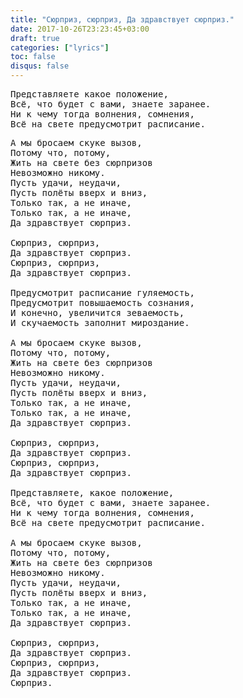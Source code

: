 ```yaml
---
title: "Сюрприз, сюрприз, Да здравствует сюрприз."
date: 2017-10-26T23:23:45+03:00
draft: true
categories: ["lyrics"]
toc: false
disqus: false
---
```

<pre>
Представляете какое положение,
Всё, что будет с вами, знаете заранее.
Ни к чему тогда волнения, сомнения,
Всё на свете предусмотрит расписание.
</pre>
<!--more-->
<pre>
А мы бросаем скуке вызов,
Потому что, потому,
Жить на свете без сюрпризов
Невозможно никому.
Пусть удачи, неудачи,
Пусть полёты вверх и вниз,
Только так, а не иначе,
Только так, а не иначе,
Да здравствует сюрприз.

Сюрприз, сюрприз,
Да здравствует сюрприз.
Сюрприз, сюрприз,
Да здравствует сюрприз.

Предусмотрит расписание гуляемость,
Предусмотрит повышаемость сознания,
И конечно, увеличится зеваемость,
И скучаемость заполнит мироздание.

А мы бросаем скуке вызов,
Потому что, потому,
Жить на свете без сюрпризов
Невозможно никому.
Пусть удачи, неудачи,
Пусть полёты вверх и вниз,
Только так, а не иначе,
Только так, а не иначе,
Да здравствует сюрприз.

Сюрприз, сюрприз,
Да здравствует сюрприз.
Сюрприз, сюрприз,
Да здравствует сюрприз.

Представляете, какое положение,
Всё, что будет с вами, знаете заранее.
Ни к чему тогда волнения, сомнения,
Всё на свете предусмотрит расписание.

А мы бросаем скуке вызов,
Потому что, потому,
Жить на свете без сюрпризов
Невозможно никому.
Пусть удачи, неудачи,
Пусть полёты вверх и вниз,
Только так, а не иначе,
Только так, а не иначе,
Да здравствует сюрприз.

Сюрприз, сюрприз,
Да здравствует сюрприз.
Сюрприз, сюрприз,
Да здравствует сюрприз.
Сюрприз.
</pre>
